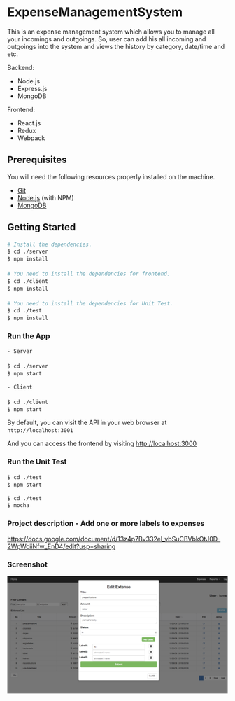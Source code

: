 # ExpenseManagementSystem


This is an expense management system which allows you to manage all your incomings and outgoings.
So, user can add his all incoming and outgoings into the system and views the history by category, date/time and etc.

Backend:

* Node.js
* Express.js
* MongoDB

Frontend:

* React.js
* Redux
* Webpack

## Prerequisites

You will need the following resources properly installed on the machine.

* [Git](https://git-scm.com)
* [Node.js](https://nodejs.org) (with NPM)
* [MongoDB](https://www.mongodb.com)

## Getting Started

```bash
# Install the dependencies.
$ cd ./server
$ npm install

# You need to install the dependencies for frontend.
$ cd ./client
$ npm install

# You need to install the dependencies for Unit Test.
$ cd ./test
$ npm install
```


### Run the App

```bash
- Server

$ cd ./server
$ npm start
```
```bash
- Client

$ cd ./client
$ npm start
```
By default, you can visit the API in your web browser at `http://localhost:3001`

And you can access the frontend by visiting [http://localhost:3000](http://localhost:3000)


### Run the Unit Test

```bash
$ cd ./test
$ npm start
```

```bash
$ cd ./test
$ mocha
```

### Project description - Add one or more labels to expenses

https://docs.google.com/document/d/13z4p7Bv332el_vbSuCBVbkOtJ0D-2WpWciiNfw_EnD4/edit?usp=sharing


### Screenshot



![alt text](screen/4.png)
